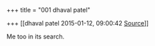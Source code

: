 +++
title = "001 dhaval patel"

+++
[[dhaval patel	2015-01-12, 09:00:42 [Source](https://groups.google.com/g/samskrita/c/_heKEitkr_0)]]



Me too in its search.


